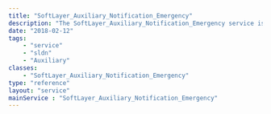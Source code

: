 ```yaml
---
title: "SoftLayer_Auxiliary_Notification_Emergency"
description: "The SoftLayer_Auxiliary_Notification_Emergency service is associated with all actions pertaining to the notification system.  It can be used to check for current network or service interruptions that effect SoftLayer services. "
date: "2018-02-12"
tags:
    - "service"
    - "sldn"
    - "Auxiliary"
classes:
    - "SoftLayer_Auxiliary_Notification_Emergency"
type: "reference"
layout: "service"
mainService : "SoftLayer_Auxiliary_Notification_Emergency"
---
```

